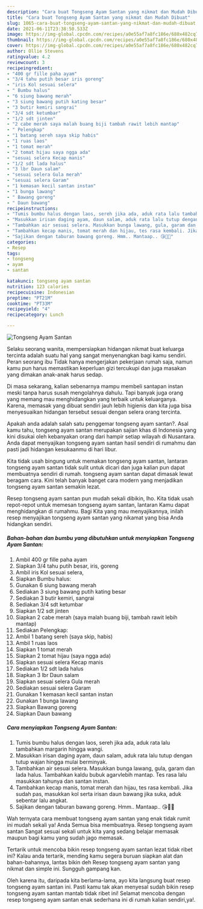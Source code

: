 ```yaml
---
description: "Cara buat Tongseng Ayam Santan yang nikmat dan Mudah Dibuat"
title: "Cara buat Tongseng Ayam Santan yang nikmat dan Mudah Dibuat"
slug: 1065-cara-buat-tongseng-ayam-santan-yang-nikmat-dan-mudah-dibuat
date: 2021-06-11T23:38:50.533Z
image: https://img-global.cpcdn.com/recipes/a0e55af7a8fc186e/680x482cq70/tongseng-ayam-santan-foto-resep-utama.jpg
thumbnail: https://img-global.cpcdn.com/recipes/a0e55af7a8fc186e/680x482cq70/tongseng-ayam-santan-foto-resep-utama.jpg
cover: https://img-global.cpcdn.com/recipes/a0e55af7a8fc186e/680x482cq70/tongseng-ayam-santan-foto-resep-utama.jpg
author: Ollie Stevens
ratingvalue: 4.2
reviewcount: 3
recipeingredient:
- "400 gr fille paha ayam"
- "3/4 tahu putih besar iris goreng"
- "iris Kol sesuai selera"
- " Bumbu halus"
- "6 siung bawang merah"
- "3 siung bawang putih kating besar"
- "3 butir kemiri sangrai"
- "3/4 sdt ketumbar"
- "1/2 sdt jinten"
- "2 cabe merah saya malah buang biji tambah rawit lebih mantap"
- " Pelengkap"
- "1 batang sereh saya skip habis"
- "1 ruas laos"
- "1 tomat merah"
- "2 tomat hijau saya ngga ada"
- "sesuai selera Kecap manis"
- "1/2 sdt lada halus"
- "3 lbr Daun salam"
- "sesuai selera Gula merah"
- "sesuai selera Garam"
- "1 kemasan kecil santan instan"
- "1 bunga lawang"
- " Bawang goreng"
- " Daun bawang"
recipeinstructions:
- "Tumis bumbu halus dengan laos, sereh jika ada, aduk rata lalu tambahkan margarin hingga wangi."
- "Masukkan irisan daging ayam, daun salam, aduk rata lalu tutup dengan tutup wajan hingga mulai berminyak."
- "Tambahkan air sesuai selera. Masukkan bunga lawang, gula, garam dan lada halus. Tambahkan kaldu bubuk agarvlebih mantap. Tes rasa lalu masukkan tahunya dan santan instan."
- "Tambahkan kecap manis, tomat merah dan hijau, tes rasa kembali. Jika sudah pas, masukkan kol serta irisan daun bawang jika suka, aduk sebentar lalu angkat."
- "Sajikan dengan taburan bawang goreng. Hmm.. Mantaap.. 😘👌🏻"
categories:
- Resep
tags:
- tongseng
- ayam
- santan

katakunci: tongseng ayam santan 
nutrition: 123 calories
recipecuisine: Indonesian
preptime: "PT21M"
cooktime: "PT33M"
recipeyield: "4"
recipecategory: Lunch

---
```



![Tongseng Ayam Santan](https://img-global.cpcdn.com/recipes/a0e55af7a8fc186e/680x482cq70/tongseng-ayam-santan-foto-resep-utama.jpg)

Selaku seorang wanita, mempersiapkan hidangan nikmat buat keluarga tercinta adalah suatu hal yang sangat menyenangkan bagi kamu sendiri. Peran seorang ibu Tidak hanya mengerjakan pekerjaan rumah saja, namun kamu pun harus memastikan keperluan gizi tercukupi dan juga masakan yang dimakan anak-anak harus sedap.

Di masa  sekarang, kalian sebenarnya mampu membeli santapan instan meski tanpa harus susah mengolahnya dahulu. Tapi banyak juga orang yang memang mau menghidangkan yang terbaik untuk keluarganya. Karena, memasak yang dibuat sendiri jauh lebih higienis dan kita juga bisa menyesuaikan hidangan tersebut sesuai dengan selera orang tercinta. 



Apakah anda adalah salah satu penggemar tongseng ayam santan?. Asal kamu tahu, tongseng ayam santan merupakan sajian khas di Indonesia yang kini disukai oleh kebanyakan orang dari hampir setiap wilayah di Nusantara. Anda dapat menyajikan tongseng ayam santan hasil sendiri di rumahmu dan pasti jadi hidangan kesukaanmu di hari libur.

Kita tidak usah bingung untuk memakan tongseng ayam santan, lantaran tongseng ayam santan tidak sulit untuk dicari dan juga kalian pun dapat membuatnya sendiri di rumah. tongseng ayam santan dapat dimasak lewat beragam cara. Kini telah banyak banget cara modern yang menjadikan tongseng ayam santan semakin lezat.

Resep tongseng ayam santan pun mudah sekali dibikin, lho. Kita tidak usah repot-repot untuk memesan tongseng ayam santan, lantaran Kamu dapat menghidangkan di rumahmu. Bagi Kita yang mau menyajikannya, inilah resep menyajikan tongseng ayam santan yang nikamat yang bisa Anda hidangkan sendiri.

<!--inarticleads1-->

##### Bahan-bahan dan bumbu yang dibutuhkan untuk menyiapkan Tongseng Ayam Santan:

1. Ambil 400 gr fille paha ayam
1. Siapkan 3/4 tahu putih besar, iris, goreng
1. Ambil iris Kol sesuai selera,
1. Siapkan  Bumbu halus:
1. Gunakan 6 siung bawang merah
1. Sediakan 3 siung bawang putih kating besar
1. Sediakan 3 butir kemiri, sangrai
1. Sediakan 3/4 sdt ketumbar
1. Siapkan 1/2 sdt jinten
1. Siapkan 2 cabe merah (saya malah buang biji, tambah rawit lebih mantap)
1. Sediakan  Pelengkap:
1. Ambil 1 batang sereh (saya skip, habis)
1. Ambil 1 ruas laos
1. Siapkan 1 tomat merah
1. Siapkan 2 tomat hijau (saya ngga ada)
1. Siapkan sesuai selera Kecap manis
1. Sediakan 1/2 sdt lada halus
1. Siapkan 3 lbr Daun salam
1. Siapkan sesuai selera Gula merah
1. Sediakan sesuai selera Garam
1. Gunakan 1 kemasan kecil santan instan
1. Gunakan 1 bunga lawang
1. Siapkan  Bawang goreng
1. Siapkan  Daun bawang




<!--inarticleads2-->

##### Cara menyiapkan Tongseng Ayam Santan:

1. Tumis bumbu halus dengan laos, sereh jika ada, aduk rata lalu tambahkan margarin hingga wangi.
1. Masukkan irisan daging ayam, daun salam, aduk rata lalu tutup dengan tutup wajan hingga mulai berminyak.
1. Tambahkan air sesuai selera. Masukkan bunga lawang, gula, garam dan lada halus. Tambahkan kaldu bubuk agarvlebih mantap. Tes rasa lalu masukkan tahunya dan santan instan.
1. Tambahkan kecap manis, tomat merah dan hijau, tes rasa kembali. Jika sudah pas, masukkan kol serta irisan daun bawang jika suka, aduk sebentar lalu angkat.
1. Sajikan dengan taburan bawang goreng. Hmm.. Mantaap.. 😘👌🏻




Wah ternyata cara membuat tongseng ayam santan yang enak tidak rumit ini mudah sekali ya! Anda Semua bisa membuatnya. Resep tongseng ayam santan Sangat sesuai sekali untuk kita yang sedang belajar memasak maupun bagi kamu yang sudah jago memasak.

Tertarik untuk mencoba bikin resep tongseng ayam santan lezat tidak ribet ini? Kalau anda tertarik, mending kamu segera buruan siapkan alat dan bahan-bahannya, lantas bikin deh Resep tongseng ayam santan yang nikmat dan simple ini. Sungguh gampang kan. 

Oleh karena itu, daripada kita berlama-lama, ayo kita langsung buat resep tongseng ayam santan ini. Pasti kamu tak akan menyesal sudah bikin resep tongseng ayam santan mantab tidak ribet ini! Selamat mencoba dengan resep tongseng ayam santan enak sederhana ini di rumah kalian sendiri,ya!.

